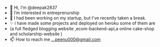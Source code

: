 - 👋 Hi, I’m @deepak2837
- 👀 I’m interested in entreprenurship 
- 🌱 I had been working on my startup, but I've recently taken a break.
- ✨ i have made some projects and deployed on heroku some of them are
-    (a full fledged blogging website ,ecom-backend-api,a online cake-shop and scholarship-website )
- 📫 How to reach me ...peenu000@gmail.com

<!---
deepak2837/deepak2837 is a ✨ special ✨ repository because its `README.md` (this file) appears on your GitHub profile.
You can click the Preview link to take a look at your changes.
--->
